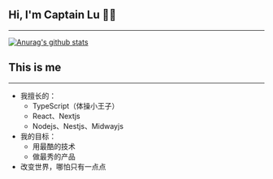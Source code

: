 ## Hi, I'm Captain Lu 👨‍💻‍

---

[![Anurag's github stats](https://github-readme-stats.vercel.app/api?username=0-Captain)](https://github.com/anuraghazra/github-readme-stats)

## This is me

---

- 我擅长的：
  - TypeScript（体操小王子）
  - React、Nextjs
  - Nodejs、Nestjs、Midwayjs
- 我的目标：
  - 用最酷的技术
  - 做最秀的产品
- 改变世界，哪怕只有一点点
<!--
**0-Captain/0-Captain** is a ✨ _special_ ✨ repository because its `README.md` (this file) appears on your GitHub profile.

Here are some ideas to get you started:

- 🔭 I’m currently working on ...
- 🌱 I’m currently learning ...
- 👯 I’m looking to collaborate on ...
- 🤔 I’m looking for help with ...
- 💬 Ask me about ...
- 📫 How to reach me: ...
- 😄 Pronouns: ...
- ⚡ Fun fact: ...
  -->
